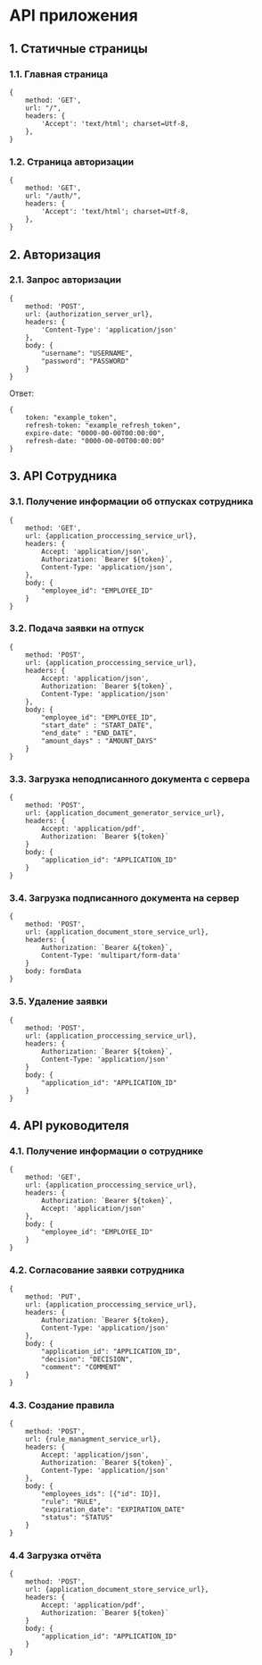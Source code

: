 # API приложения

## 1. Статичные страницы

### 1.1. Главная страница
```
{
    method: 'GET',
    url: "/",
    headers: {
        'Accept': 'text/html'; charset=Utf-8,
    },
}
```

### 1.2. Страница авторизации
```
{
    method: 'GET',
    url: "/auth/",
    headers: {
        'Accept': 'text/html'; charset=Utf-8,
    },
}
```

## 2. Авторизация

### 2.1. Запрос авторизации
```
{
    method: 'POST',
    url: {authorization_server_url},
    headers: {
        'Content-Type': 'application/json'
    },
    body: {
        "username": "USERNAME",
        "password": "PASSWORD"
    }
}
```

Ответ:

```
{
    token: "example_token",
    refresh-token: "example_refresh_token",
    expire-date: "0000-00-00T00:00:00",
    refresh-date: "0000-00-00T00:00:00"
}
```

## 3. API Сотрудника

### 3.1. Получение информации об отпусках сотрудника
```
{
    method: 'GET',
    url: {application_proccessing_service_url},
    headers: {
        Accept: 'application/json',
        Authorization: `Bearer ${token}`,
        Content-Type: 'application/json',
    },
    body: {
        "employee_id": "EMPLOYEE_ID"
    }
}
```

### 3.2. Подача заявки на отпуск
```
{
    method: 'POST',
    url: {application_proccessing_service_url},
    headers: {
        Accept: 'application/json',
        Authorization: `Bearer ${token}`,
        Content-Type: 'application/json'
    },
    body: {
        "employee_id": "EMPLOYEE_ID",
        "start_date" : "START_DATE",
        "end_date" : "END_DATE",
        "amount_days" : "AMOUNT_DAYS"
    }
}
```

### 3.3. Загрузка неподписанного документа с сервера 
```
{
    method: 'POST',
    url: {application_document_generator_service_url},
    headers: {
        Accept: 'application/pdf',
        Authorization: `Bearer ${token}`
    }
    body: {
        "application_id": "APPLICATION_ID"
    }
}
```

### 3.4. Загрузка подписанного документа на сервер
```
{
    method: 'POST',
    url: {application_document_store_service_url},
    headers: {
        Authorization: `Bearer &{token}`,
        Content-Type: 'multipart/form-data'
    }
    body: formData
}
```

### 3.5. Удаление заявки
```
{
    method: 'POST',
    url: {application_proccessing_service_url},
    headers: {
        Authorization: `Bearer ${token}`,
        Content-Type: 'application/json'
    }
    body: {
        "application_id": "APPLICATION_ID"
    }
}
```

## 4. API руководителя

### 4.1. Получение информации о сотруднике 
```
{
    method: 'GET',
    url: {application_proccessing_service_url},
    headers: {
        Authorization: `Bearer ${token}`,
        Accept: 'application/json'
    },
    body: {
        "employee_id": "EMPLOYEE_ID"
    }
}
```

### 4.2. Согласование заявки сотрудника
```
{
    method: 'PUT',
    url: {application_proccessing_service_url},
    headers: {
        Authorization: `Bearer ${token},
        Content-Type: 'application/json'
    },
    body: {
        "application_id": "APPLICATION_ID",
        "decision": "DECISION",
        "comment": "COMMENT"
    }
}
```

### 4.3. Создание правила
```
{
    method: 'POST',
    url: {rule_managment_service_url},
    headers: {
        Accept: 'application/json',
        Authorization: `Bearer ${token}`,
        Content-Type: 'application/json'
    },
    body: {
        "employees_ids": [{"id": ID}],
        "rule": "RULE",
        "expiration_date": "EXPIRATION_DATE"
        "status": "STATUS"
    }
}
```

### 4.4 Загрузка отчёта
```
{
    method: 'POST',
    url: {application_document_store_service_url},
    headers: {
        Accept: 'application/pdf',
        Authorization: `Bearer ${token}`
    }
    body: {
        "application_id": "APPLICATION_ID"
    }
} 
```
